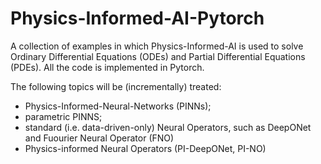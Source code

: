# Physics-Informed-AI-Pytorch
A collection of examples in which Physics-Informed-AI is used to solve Ordinary Differential Equations (ODEs) and Partial Differential Equations (PDEs). All the code is implemented in Pytorch.

The following topics will be (incrementally) treated:
* Physics-Informed-Neural-Networks (PINNs);
* parametric PINNS;
* standard (i.e. data-driven-only) Neural Operators, such as DeepONet and Fuourier Neural Operator (FNO)
* Physics-informed Neural Operators (PI-DeepONet, PI-NO)
